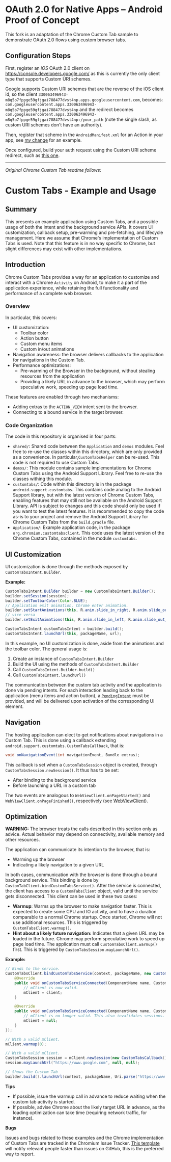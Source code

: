 # OAuth 2.0 for Native Apps – Android Proof of Concept

This fork is an adaptation of the Chrome Custom Tab sample to demonstrate
OAuth 2.0 flows using custom browser tabs.

## Configuration Steps

First, register an *iOS* OAuth 2.0 client on https://console.developers.google.com/
as this is currently the only client type that supports Custom URI schemes.

Google supports Custom URI schemes that are the reverse of the iOS client id, so the client
`330063496943-m8q5o7fppge59gfjgai788477dvst4np.apps.googleusercontent.com`, becomes: `com.googleusercontent.apps.330063496943-m8q5o7fppge59gfjgai788477dvst4np`
and the redirect becomes `com.googleusercontent.apps.330063496943-m8q5o7fppge59gfjgai788477dvst4np:/your_path`
(note the single slash, as custom URI schemes don't have an authority).

Then, register that scheme in the `AndroidManifest.xml` for an Action in your app, see [my change](https://github.com/WilliamDenniss/native-apps-android-concept/commit/aecf03c9253648a3ad1757af34e44f78316bc06d?diff=unified#diff-43b3c8f22d85cf26001038741b344eb4) for an example.

Once configured, build your auth request using the Custom URI scheme redirect, such as [this one](https://accounts.google.com/o/oauth2/auth?redirect_uri=com.googleusercontent.apps.581786658708-6p376uvvj9v1nndcljh2a0o0apss8n5c%3A%2Foauth2callback&response_type=code&client_id=581786658708-6p376uvvj9v1nndcljh2a0o0apss8n5c.apps.googleusercontent.com&scope=profile+email+openid&approval_prompt=force&access_type=offline).




---
*Original Chrome Custom Tab readme follows:*

# Custom Tabs - Example and Usage

## Summary

This presents an example application using Custom Tabs, and a possible usage of
both the intent and the background service APIs. It covers UI customization,
callback setup, pre-warming and pre-fetching, and lifecycle management. Here we
assume that Chrome's implementation of Custom Tabs is used. Note that this
feature is in no way specific to Chrome, but slight differences may exist with
other implementations.

## Introduction

Chrome Custom Tabs provides a way for an application to customize and interact
with a Chrome `Activity` on Android, to make it a part of the application
experience, while retaining the full functionality and performance of a complete
web browser.

### Overview

In particular, this covers:

* UI customization:
  * Toolbar color
  * Action button
  * Custom menu items
  * Custom in/out animations
* Navigation awareness: the browser delivers callbacks to the application for
  navigations in the Custom Tab.
* Performance optimizations:
  * Pre-warming of the Browser in the background, without stealing resources
    from the application
  * Providing a likely URL in advance to the browser, which may perform
    speculative work, speeding up page load time.

These features are enabled through two mechanisms:

* Adding extras to the `ACTION_VIEW` intent sent to the browser.
* Connecting to a bound service in the target browser.

### Code Organization

The code in this repository is organised in four parts:

* `shared/`: Shared code between the `Application` and `demos` modules. Feel free to
  re-use the classes within this directory, which are only provided as a convenience.
  In particular,`CustomTabsHelper` can be re-used. This code is not required to use Custom Tabs.
* `demos/`: This module contains sample implementations for Chrome Custom Tabs using the Android
  Support Library. Feel free to re-use the classes withing this module.
* `customtabs/`: Code within this directory is in the package
  `android.support.customtabs`. This contains code analog to the Android Support library, but with
   the latest version of Chrome Custom Tabs, enabling features that may still not be available on
   the Android Support Library. API is subject to changes and this code should only be used if you
   want to test the latest features. It is recommended to copy the code as-is to your project and
   remove the Android Support Library for Chrome Custom Tabs from the `build.gradle` file.
* `Application/`: Example application code, in the package
  `org.chromium.customtabsclient`. This code uses the latest version of the Chrome Custom Tabs,
   contained in the module `customtabs`.

## UI Customization

UI customization is done through the methods exposed by
`CustomTabsIntent.Builder`.

**Example:**
```java
CustomTabsIntent.Builder builder = new CustomTabsIntent.Builder();
builder.setSession(session);
builder.setToolbarColor(Color.BLUE);
// Application exit animation, Chrome enter animation.
builder.setStartAnimations(this, R.anim.slide_in_right, R.anim.slide_out_left);
// vice versa
builder.setExitAnimations(this, R.anim.slide_in_left, R.anim.slide_out_right);

CustomTabsIntent customTabsIntent = builder.build();
customTabsIntent.launchUrl(this, packageName, url);
```

In this example, no UI customization is done, aside from the animations and the
toolbar color. The general usage is:

1. Create an instance of `CustomTabsIntent.Builder`
2. Build the UI using the methods of `CustomTabsIntent.Builder`
3. Call `CustomTabsIntent.Builder.build()`
4. Call `CustomTabsIntent.launchUrl()`

The communication between the custom tab activity and the application is done
via pending intents. For each interaction leading back to the application (menu
items and action button), a
[`PendingIntent`](http://developer.android.com/reference/android/app/PendingIntent.html)
must be provided, and will be delivered upon activation of the corresponding UI
element.

## Navigation

The hosting application can elect to get notifications about navigations in a
Custom Tab. This is done using a callback extending
`android.support.customtabs.CustomTabsCallback`, that is:

```java
void onNavigationEvent(int navigationEvent, Bundle extras);
```

This callback is set when a `CustomTabsSession` object is created, through
`CustomTabsSession.newSession()`. It thus has to be set:

* After binding to the background service
* Before launching a URL in a custom tab

The two events are analogous to `WebViewClient.onPageStarted()` and
`WebViewClient.onPageFinished()`, respectively (see
[WebViewClient](http://developer.android.com/reference/android/webkit/WebViewClient.html)).

## Optimization

**WARNING:** The browser treats the calls described in this section only as
  advice. Actual behavior may depend on connectivity, available memory and other
  resources.

The application can communicate its intention to the browser, that is:
* Warming up the browser
* Indicating a likely navigation to a given URL

In both cases, communication with the browser is done through a bound background
service. This binding is done by
`CustomTabClient.bindCustomTabsService()`. After the service is connected, the
client has access to a `CustomTabsClient` object, valid until the service gets
disconnected. This client can be used in these two cases:

* **Warmup**: Warms up the browser to make navigation faster. This is expected
  to create some CPU and IO activity, and to have a duration comparable to a
  normal Chrome startup. Once started, Chrome will not use additional
  resources. This is triggered by `CustomTabsClient.warmup()`.
* **Hint about a likely future navigation:** Indicates that a given URL may be
  loaded in the future. Chrome may perform speculative work to speed up page
  load time. The application must call `CustomTabsClient.warmup()` first. This
  is triggered by `CustomTabsSession.mayLaunchUrl()`.

**Example:**
```java
// Binds to the service.
CustomTabsClient.bindCustomTabsService(context, packageName, new CustomTabsServiceConnection() {
    @Override
    public void onCustomTabsServiceConnected(ComponentName name, CustomTabsClient client) {
        // mClient is now valid.
        mClient = client;
    }

    @Override
    public void onCustomTabsServiceConnected(ComponentName name, CustomTabsClient client) {
        // mClient is no longer valid. This also invalidates sessions.
        mClient = null;
    }
});

// With a valid mClient.
mClient.warmup(0);

// With a valid mClient.
CustomTabsSession session = mClient.newSession(new CustomTabsCallback());
session.mayLaunchUrl("https://www.google.com", null, null);

// Shows the Custom Tab
builder.build().launchUrl(context, packageName, Uri.parse("https://www.google.com"));
```

**Tips**

* If possible, issue the warmup call in advance to reduce waiting when the
  custom tab activity is started.
* If possible, advise Chrome about the likely target URL in advance, as the
  loading optimization can take time (requiring network traffic, for instance).

**Bugs**

Issues and bugs related to these examples and the Chrome implementation of
Custom Tabs are tracked in the Chromium Issue Tracker.
[This template](https://code.google.com/p/chromium/issues/entry?summary=Issue%20Summary&comment=Application%20Version%20(from%20%22Chrome%20Settings%20%3E%20About%20Chrome%22):%20%0DAndroid%20Build%20Number%20(from%20%22Android%20Settings%20%3E%20About%20Phone/Tablet%22):%20%0DDevice:%20%0D%0DSteps%20to%20reproduce:%20%0D%0DObserved%20behavior:%20%0D%0DExpected%20behavior:%20%0D%0DFrequency:%20%0D%3Cnumber%20of%20times%20you%20were%20able%20to%20reproduce%3E%20%0D%0DAdditional%20comments:%20%0D&labels=OS-Android,Cr-UI-Browser-Mobile-CustomTabs)
will notify relevant people faster than issues on GitHub, this is the preferred
way to report.
